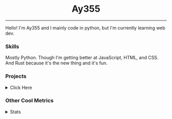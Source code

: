 <h1 align="center"><b>Ay355</b></h1>

---

Hello! I'm Ay355 and I mainly code in python, but I'm currently learning web dev.


### Skills

Mostly Python. Though I'm getting better at JavaScript, HTML, and CSS. And Rust because it's the new thing and it's fun.


### Projects

<details>
 <summary>Click Here</summary>
<br>

 This is probably out of date

[Standle](https://discord.com/oauth2/authorize?client_id=810345494223781899&scope=bot&permissions=8)
 - A multipurpose discord bot for your discord server. Has useful and fun commands for you to mess around with. Made with [discord.py](https://www.github.com/Rapptz/discord.py).

[RoboAy355](https://github.com/Ay-355/RoboAy355)
 - A personal discord bot that I use for random things.

[Asyncdictionary](https://github.com/Ay-355/asyncdictionary)
 - An async wrapper for the freedictionaryAPI. See the README for more info.

 
That's pretty much it, other stuff is closed-source.
 
</details>


### Other Cool Metrics


<details>
<summary>Stats</summary>
<br>
 
<a href="https://github.com/Ay-355">
 <img align="center" src="https://github-readme-stats.vercel.app/api?username=Ay-355&theme=tokyonight&show_icons=true&count_private=true&hide_border=true" />
</a><a href="https://github.com/Ay-355">
  <img align="center" src="https://github-readme-stats.vercel.app/api/top-langs/?username=Ay-355&hide=toml,yaml,cmake&layout=compact&langs_count=8&theme=tokyonight&hide_border=true" />
</a>

 
&nbsp; <!-- Space character to put some space between the different stat types. -->

 
<!--START_SECTION:waka-->
**🐱 My GitHub Data** 

> 🏆 551 Contributions in the Year 2021
 > 
> 📦 1.4 kB Used in GitHub's Storage 
 > 
> 🚫 Not Opted to Hire
 > 
> 📜 13 Public Repositories 
 > 
> 🔑 2 Private Repositories  
 > 
**I'm an Early 🐤** 

```text
🌞 Morning    16 commits     █░░░░░░░░░░░░░░░░░░░░░░░░   5.97% 
🌆 Daytime    120 commits    ███████████░░░░░░░░░░░░░░   44.78% 
🌃 Evening    126 commits    ███████████░░░░░░░░░░░░░░   47.01% 
🌙 Night      6 commits      ░░░░░░░░░░░░░░░░░░░░░░░░░   2.24%

```
📅 **I'm Most Productive on Monday** 

```text
Monday       47 commits     ████░░░░░░░░░░░░░░░░░░░░░   17.54% 
Tuesday      29 commits     ██░░░░░░░░░░░░░░░░░░░░░░░   10.82% 
Wednesday    25 commits     ██░░░░░░░░░░░░░░░░░░░░░░░   9.33% 
Thursday     43 commits     ████░░░░░░░░░░░░░░░░░░░░░   16.04% 
Friday       45 commits     ████░░░░░░░░░░░░░░░░░░░░░   16.79% 
Saturday     47 commits     ████░░░░░░░░░░░░░░░░░░░░░   17.54% 
Sunday       32 commits     ███░░░░░░░░░░░░░░░░░░░░░░   11.94%

```


📊 **This Week I Spent My Time On** 

```text
💬 Programming Languages: 
Rust                     4 hrs 28 mins       ███████████████░░░░░░░░░░   62.85% 
Python                   1 hr 12 mins        ████░░░░░░░░░░░░░░░░░░░░░   16.96% 
Lua                      49 mins             ███░░░░░░░░░░░░░░░░░░░░░░   11.65% 
PowerShell               22 mins             █░░░░░░░░░░░░░░░░░░░░░░░░   5.2% 
TypeScript               6 mins              ░░░░░░░░░░░░░░░░░░░░░░░░░   1.51%

🔥 Editors: 
VS Code                  3 hrs 58 mins       ██████████████░░░░░░░░░░░   55.73% 
Neovim                   2 hrs 59 mins       ██████████░░░░░░░░░░░░░░░   42.04% 
Notepad++                9 mins              ░░░░░░░░░░░░░░░░░░░░░░░░░   2.22%

🐱‍💻 Projects: 
haste-cli                4 hrs 16 mins       ███████████████░░░░░░░░░░   60.0% 
school                   1 hr 9 mins         ████░░░░░░░░░░░░░░░░░░░░░   16.31% 
nvim                     49 mins             ███░░░░░░░░░░░░░░░░░░░░░░   11.65% 
Unknown Project          32 mins             ██░░░░░░░░░░░░░░░░░░░░░░░   7.66% 
upaste                   18 mins             █░░░░░░░░░░░░░░░░░░░░░░░░   4.23%

💻 Operating System: 
Windows                  7 hrs 7 mins        █████████████████████████   100.0%

```

**I Mostly Code in Python** 

```text
Python                   7 repos             █████████████████░░░░░░░░   70.0% 
HTML                     1 repo              ██░░░░░░░░░░░░░░░░░░░░░░░   10.0% 
C++                      1 repo              ██░░░░░░░░░░░░░░░░░░░░░░░   10.0% 
Rust                     1 repo              ██░░░░░░░░░░░░░░░░░░░░░░░   10.0%

```



 Last Updated on 16/10/2021
<!--END_SECTION:waka-->
</details>
